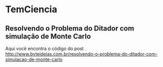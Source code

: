 # TemCiencia

## Resolvendo o Problema do Ditador com simulação de Monte Carlo

Aqui você encontra o código do post http://www.byteideias.com.br/resolvendo-o-problema-do-ditador-com-simulacao-de-monte-carlo
